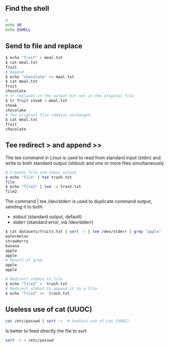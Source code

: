 # 

## Find the shell

```bash
# 
echo $0
echo $SHELL
```

## Send to file and replace

```bash
$ echo "fruit" > meal.txt
$ cat meal.txt 
fruit
# Append
$ echo "chocolate" >> meal.txt
$ cat meal.txt 
fruit
chocolate
# tr replaces in the output but not in the original file
$ tr fruit steak < meal.txt
steak
chocolake
# The original file remains unchanged
$ cat meal.txt 
fruit
chocolate
```

## Tee redirect > and append >>
The tee command in Linux is used to read from standard input (stdin) and write to both standard output (stdout) and one or more files simultaneously

```bash
# Creates file and shows output
$ echo "file" | tee trash.txt
file
$ echo "file2" | tee -a trash.txt
file2
```

The command | tee /dev/stderr is used to duplicate command output, sending it to both:

- stdout (standard output, default)
- stderr (standard error, via /dev/stderr)
```bash
$ cat datasets/fruits.txt | sort -r | tee /dev/stderr | grep "apple"
watermelon
strawberry
banana
apple
apple
# Result of grep
apple
apple
```

```bash
# Redirect stdout to file
$ echo "file2" >  trash.txt
# Redirect stdout to append it to a file 
$ echo "file2" >>  trash.txt
```

## Useless use of cat (UUOC)

```bash
cat /etc/passwd | sort -r  # Useless use of cat (UUOC)
```

Is better to feed directly the file to sort 

```bash 
sort -r < /etc/passwd
```
